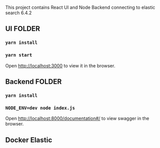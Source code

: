This project contains React UI and Node Backend connecting to elastic search 6.4.2

## UI FOLDER

### `yarn install`
### `yarn start`
Open [http://localhost:3000](http://localhost:3000) to view it in the browser.

## Backend FOLDER

### `yarn install`
### `NODE_ENV=dev node index.js`
Open [http://localhost:8000/documentation#/](http://localhost:8000/documentation#/) to view swagger in the browser.

## Docker Elastic
